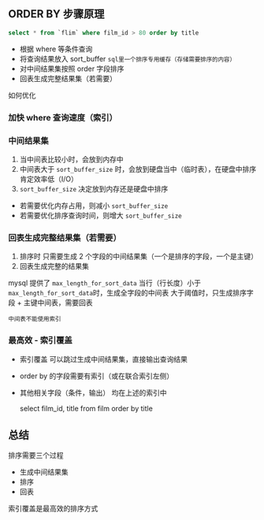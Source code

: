 ## ORDER BY 步骤原理

```sql
select * from `flim` where film_id > 80 order by title

```

- 根据 where 等条件查询
- 将查询结果放入 sort_buffer `sql里一个排序专用缓存（存储需要排序的内容）`
- 对中间结果集按照 order 字段排序
- 回表生成完整结果集（若需要）

如何优化

### 加快 where 查询速度（索引）

### 中间结果集

1. 当中间表比较小时，会放到内存中
2. 中间表大于 `sort_buffer_size` 时，会放到硬盘当中（临时表），在硬盘中排序肯定效率低（I/O）
3. `sort_buffer_size` 决定放到内存还是硬盘中排序

- 若需要优化内存占用，则减小 `sort_buffer_size`
- 若需要优化排序查询时间，则增大 `sort_buffer_size`

### 回表生成完整结果集（若需要）

1. 排序时 只需要生成 2 个字段的中间结果集（一个是排序的字段，一个是主键）
2. 回表生成完整的结果集

mysql 提供了 `max_length_for_sort_data`
当行（行长度）小于 `max_length_for_sort_data`时，生成全字段的中间表
大于阈值时，只生成排序字段 + 主键中间表，需要回表

`中间表不能使用索引`

### 最高效 - 索引覆盖

- 索引覆盖 可以跳过生成中间结果集，直接输出查询结果
- order by 的字段需要有索引（或在联合索引左侧）
- 其他相关字段（条件，输出） 均在上述的索引中

  select film_id, title from film order by title

## 总结

排序需要三个过程

- 生成中间结果集
- 排序
- 回表

索引覆盖是最高效的排序方式

